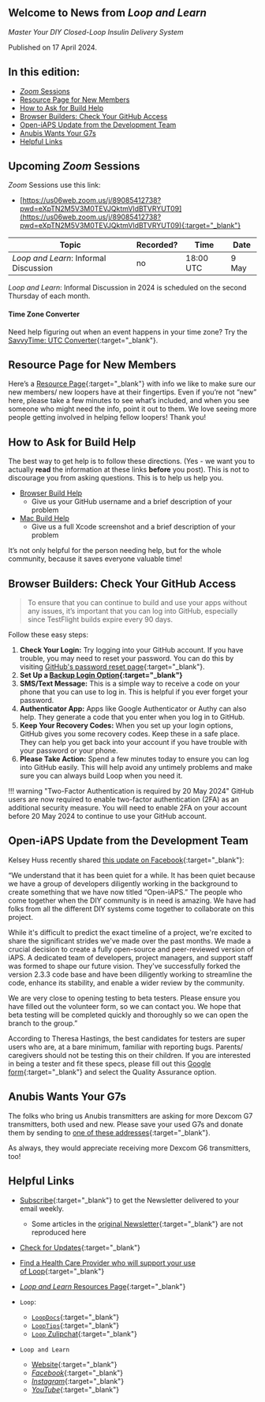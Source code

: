 ## Welcome to News from&nbsp;_<span translate="no">Loop and Learn</span>_

_Master Your DIY Closed-Loop Insulin Delivery System_

Published on 17 April 2024.

## In this edition:

* [*Zoom* Sessions](#upcoming-zoom-sessions)
* [Resource Page for New Members](#resource-page-for-new-members)
* [How to Ask for Build Help](#how-to-ask-for-build-help)
* [Browser Builders: Check Your GitHub Access](#browser-builders-check-your-github-access)
* [Open-iAPS Update from the Development Team](#open-iaps-update-from-the-development-team)
* [Anubis Wants Your G7s](#anubis-wants-your-g7s)
* [Helpful Links](#helpful-links)

## Upcoming *Zoom* Sessions

*Zoom* Sessions use this link:

* [https://us06web.zoom.us/j/89085412738?pwd=eXpTN2M5V3M0TEVJQktmVldBTVRYUT09](https://us06web.zoom.us/j/89085412738?pwd=eXpTN2M5V3M0TEVJQktmVldBTVRYUT09){:target="_blank"}

| Topic | Recorded? | Time | Date |
| - | - | - | - |
| _<span translate="no">Loop and Learn</span>_: Informal Discussion | no | 18:00 UTC | 9 May |

_<span translate="no">Loop and Learn</span>_: Informal Discussion in 2024 is scheduled on the second Thursday of each month.

#### Time Zone Converter

Need help figuring out when an event happens in your time zone? Try the [SavvyTime: UTC Converter](https://savvytime.com/converter/utc){:target="_blank"}.

## Resource Page for New Members

Here’s a [Resource Page](https://www.loopandlearn.org/wp-content/uploads/2024/03/Welcome-to.pdf){:target="_blank"} with info we like to make sure our new members/ new loopers have at their fingertips. Even if you’re not “new” here, please take a few minutes to see what’s included, and when you see someone who might need the info, point it out to them. We love seeing more people getting involved in helping fellow loopers! Thank you!

## How to Ask for Build Help

The best way to get help is to follow these directions. (Yes - we want you to actually **read** the information at these links **before** you post). This is not to discourage you from asking questions. This is to help us help you.

* [Browser Build Help](https://loopkit.github.io/loopdocs/gh-actions/gh-errors/#help-with-errors)
    * Give us your GitHub username and a brief description of your problem
* [Mac Build Help](https://loopkit.github.io/loopdocs/build/build-errors/#posting-for-help)
    * Give us a full Xcode screenshot and a brief description of your problem

It’s not only helpful for the person needing help, but for the whole community, because it saves everyone valuable time!

## Browser Builders: Check Your GitHub Access

> To ensure that you can continue to build and use your apps without any issues, it’s important that you can log into GitHub, especially since TestFlight builds expire every 90 days.

Follow these easy steps:

1. **Check Your Login:** Try logging into your GitHub account. If you have trouble, you may need to reset your password. You can do this by visiting [GitHub's password reset page](https://github.com/password_reset){:target="_blank"}.
2. **Set Up a [Backup Login Option](https://github.com/settings/security){:target="_blank"}**
3. **SMS/Text Message:** This is a simple way to receive a code on your phone that you can use to log in. This is helpful if you ever forget your password.
4. **Authenticator App:** Apps like Google Authenticator or Authy can also help. They generate a code that you enter when you log in to GitHub.
5. **Keep Your Recovery Codes:** When you set up your login options, GitHub gives you some recovery codes. Keep these in a safe place. They can help you get back into your account if you have trouble with your password or your phone.
6. **Please Take Action:** Spend a few minutes today to ensure you can log into GitHub easily. This will help avoid any untimely problems and make sure you can always build Loop when you need it.

!!! warning "Two-Factor Authentication is required by 20 May 2024"
    GitHub users are now required to enable two-factor authentication (2FA) as an additional security measure. You will need to enable 2FA on your account before 20 May 2024 to continue to use your GitHub account. 

## Open-iAPS Update from the Development Team

Kelsey Huss recently shared [this update on Facebook](https://www.facebook.com/groups/1351938092206709/posts/1569139557153227/){:target="_blank"}:

“We understand that it has been quiet for a while. It has been quiet because we have a group of developers diligently working in the background to create something that we have now titled “Open-iAPS.” The people who come together when the DIY community is in need is amazing. We have had folks from all the different DIY systems come together to collaborate on this project.

While it's difficult to predict the exact timeline of a project, we're excited to share the significant strides we've made over the past months. We made a crucial decision to create a fully open-source and peer-reviewed version of iAPS. A dedicated team of developers, project managers, and support staff was formed to shape our future vision. They've successfully forked the version 2.3.3 code base and have been diligently working to streamline the code, enhance its stability, and enable a wider review by the community.

We are very close to opening testing to beta testers. Please ensure you have filled out the volunteer form, so we can contact you. We hope that beta testing will be completed quickly and thoroughly so we can open the branch to the group.”

According to Theresa Hastings, the best candidates for testers are super users who are, at a bare minimum, familiar with reporting bugs. Parents/ caregivers should not be testing this on their children. If you are interested in being a tester and fit these specs, please fill out this [Google form](https://docs.google.com/forms/d/e/1FAIpQLSd1IKhw990HiHFPe13KCgyam7TtEwJKuyaJnpa2ToiFhL9T3g/viewform?pli=1){:target="_blank"} and select the Quality Assurance option.

## Anubis Wants Your G7s

The folks who bring us Anubis transmitters are asking for more Dexcom G7 transmitters, both used and new. Please save your used G7s and donate them by sending to [one of these addresses](https://www.loopandlearn.org/anubis-mailing-address/){:target="_blank"}.

As always, they would appreciate receiving more Dexcom G6 transmitters, too!

## Helpful Links

* [Subscribe](https://www.loopandlearn.org/newsletter-signup/){:target="_blank"} to get the Newsletter delivered to your email weekly.
    * Some articles in the [original Newsletter](https://www.loopandlearn.org/2022/10/19/loop-and-learn-newsletter/){:target="_blank"} are not reproduced here
* [Check for Updates](https://www.loopandlearn.org/version-updates/){:target="_blank"}
* [Find a Health Care Provider who will support your use of&nbsp;<span translate="no">Loop</span>](https://www.loopandlearn.org/hcp-recommendations/){:target="_blank"}
* [_<span translate="no">Loop and Learn</span>_&nbsp;Resources Page](https://www.loopandlearn.org/resources/){:target="_blank"}
* <code>Loop</code>:
    * [`LoopDocs`](https://loopkit.github.io/loopdocs/){:target="_blank"}
    * [`LoopTips`](https://loopkit.github.io/looptips/){:target="_blank"}
    * [`Loop` Zulipchat](https://loop.zulipchat.com/){:target="_blank"}


  
* <code>Loop and Learn</code>
    * [Website](https://www.loopandlearn.org/){:target="_blank"}
    * [*Facebook*](https://www.facebook.com/groups/LOOPandLEARN){:target="_blank"}
    * [*Instagram*](https://www.instagram.com/loopandlearn/){:target="_blank"}
    * [*YouTube*](https://www.youtube.com/c/loopandlearn){:target="_blank"}
